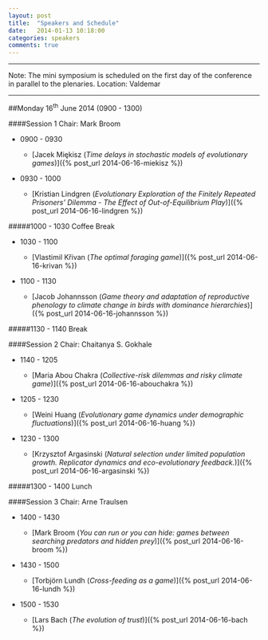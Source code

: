 ```yaml
---
layout: post
title:  "Speakers and Schedule"
date:   2014-01-13 10:18:00
categories: speakers
comments: true
---
```



***
Note: The mini symposium is scheduled on the first day of the conference in parallel to the plenaries.
Location: Valdemar 
***


##Monday 16<sup>th</sup> June 2014 (0900 - 1300)

####Session 1	Chair: Mark Broom


* 0900 - 0930
	* [Jacek Miękisz (*Time delays in stochastic models of evolutionary games*)]({% post_url 2014-06-16-miekisz %}) 

* 0930 - 1000
	* [Kristian Lindgren (*Evolutionary Exploration of the Finitely Repeated Prisoners’ Dilemma - The Effect of Out-of-Equilibrium Play*)]({% post_url 2014-06-16-lindgren %}) 

#####1000 - 1030 Coffee Break	

* 1030 - 1100
	* [Vlastimil Křivan (*The optimal foraging game*)]({% post_url 2014-06-16-krivan %}) 

* 1100 - 1130
	* [Jacob Johannsson (*Game theory and adaptation of reproductive phenology to climate change in birds with dominance hierarchies*)]({% post_url 2014-06-16-johannsson %})


#####1130 - 1140 Break

####Session 2	Chair: Chaitanya S. Gokhale
 

* 1140 - 1205
	* [Maria Abou Chakra (*Collective-risk dilemmas and risky climate game*)]({% post_url 2014-06-16-abouchakra %})

* 1205 - 1230
	* [Weini Huang (*Evolutionary game dynamics under demographic fluctuations*)]({% post_url 2014-06-16-huang %})

* 1230 - 1300
	* [Krzysztof Argasinski (*Natural selection under limited population growth. Replicator dynamics and eco-evolutionary feedback.*)]({% post_url 2014-06-16-argasinski %})


#####1300 - 1400 Lunch

####Session 3	Chair: Arne Traulsen

* 1400 - 1430
	* [Mark Broom (*You can run or you can hide: games between searching predators and hidden prey*)]({% post_url 2014-06-16-broom %}) 

* 1430 - 1500
	* [Torbjörn Lundh (*Cross-feeding as a game*)]({% post_url 2014-06-16-lundh %}) 

* 1500 - 1530
	* [Lars Bach (*The evolution of trust*)]({% post_url 2014-06-16-bach %}) 